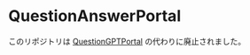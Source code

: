 # QuestionAnswerPortal

このリポジトリは [QuestionGPTPortal](https://github.com/infhyroyage/QuestionGPTPortal) の代わりに廃止されました。
